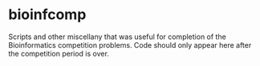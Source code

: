 # bioinfcomp

Scripts and other miscellany that was useful for completion of the Bioinformatics competition problems. Code should only appear here after the competition period is over.

